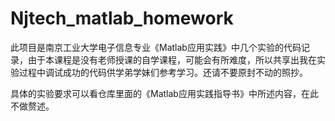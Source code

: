 # Njtech_matlab_homework

此项目是南京工业大学电子信息专业《Matlab应用实践》中几个实验的代码记录，由于本课程是没有老师授课的自学课程，可能会有所难度，所以共享出我在实验过程中调试成功的代码供学弟学妹们参考学习。还请不要原封不动的照抄。

具体的实验要求可以看仓库里面的《Matlab应用实践指导书》中所述内容，在此不做赘述。